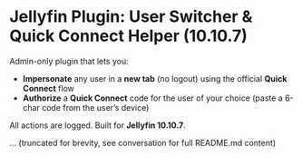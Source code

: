 # Jellyfin Plugin: User Switcher & Quick Connect Helper (10.10.7)

Admin-only plugin that lets you:

- **Impersonate** any user in a **new tab** (no logout) using the official **Quick Connect** flow
- **Authorize** a **Quick Connect** code for the user of your choice (paste a 6-char code from the user’s device)

All actions are logged. Built for **Jellyfin 10.10.7**.

... (truncated for brevity, see conversation for full README.md content)
